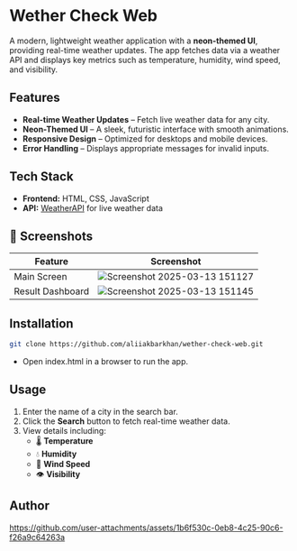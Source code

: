 # Wether Check Web 

A modern, lightweight weather application with a **neon-themed UI**, providing real-time weather updates. The app fetches data via a weather API and displays key metrics such as temperature, humidity, wind speed, and visibility.  

## **Features**  
- **Real-time Weather Updates** – Fetch live weather data for any city.  
- **Neon-Themed UI** – A sleek, futuristic interface with smooth animations.  
- **Responsive Design** – Optimized for desktops and mobile devices.  
- **Error Handling** – Displays appropriate messages for invalid inputs.  

## **Tech Stack**  
- **Frontend:** HTML, CSS, JavaScript  
- **API:** [WeatherAPI](https://www.weatherapi.com/) for live weather data  


## 📸 Screenshots

| Feature | Screenshot |
|---------|------------|
| Main Screen | ![Screenshot 2025-03-13 151127](https://github.com/user-attachments/assets/b64d9530-9a7d-4f04-a2fc-d0cb7952d6b0) |
| Result Dashboard | ![Screenshot 2025-03-13 151145](https://github.com/user-attachments/assets/d8f39e54-c8bf-4d45-abcf-3cae6c599562) |



## **Installation**  
```sh
git clone https://github.com/aliiakbarkhan/wether-check-web.git
```

- Open index.html in a browser to run the app.

## **Usage**
1. Enter the name of a city in the search bar.  
2. Click the **Search** button to fetch real-time weather data.  
3. View details including:  
   - 🌡 **Temperature**  
   - 💧 **Humidity**  
   - 💨 **Wind Speed**  
   - 👁 **Visibility**
  
## **Author**

https://github.com/user-attachments/assets/1b6f530c-0eb8-4c25-90c6-f26a9c64263a

